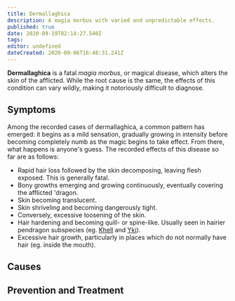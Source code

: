 ```yaml
---
title: Dermallaghica
description: A magia morbus with varied and unpredictable effects.
published: true
date: 2020-09-19T02:14:27.540Z
tags: 
editor: undefined
dateCreated: 2020-09-06T16:48:31.241Z
---
```


**Dermallaghica** is a fatal *magia morbus*, or magical disease, which alters the skin of the afflicted. While the root cause is the same, the effects of this condition can vary wildly, making it notoriously difficult to diagnose.

Symptoms
--------

Among the recorded cases of dermallaghica, a common pattern has emerged: it begins as a mild sensation, gradually growing in intensity before becoming completely numb as the magic begins to take effect. From there, what happens is anyone's guess. The recorded effects of this disease so far are as follows:

-   Rapid hair loss followed by the skin decomposing, leaving flesh exposed. This is generally fatal.
-   Bony growths emerging and growing continuously, eventually covering the afflicted 'dragon.
-   Skin becoming translucent.
-   Skin shriveling and becoming dangerously tight.
-   Conversely, excessive loosening of the skin.
-   Hair hardening and becoming quill- or spine-like. Usually seen in hairier pendragon subspecies (eg. [Khell](/species/khell "wikilink") and [Yki](/species/yki "wikilink")).
-   Excessive hair growth, particularly in places which do not normally have hair (eg. inside the mouth).

Causes
------

Prevention and Treatment
------------------------